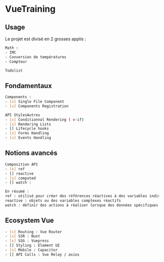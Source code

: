 # VueTraining

## Usage

Le projet est divisé en 2 grosses applis :

```bash
Math :
- IMC
- Conversion de températures
- Compteur

Todolist
```

## Fondamentaux

```bash
Components :
- [x] Single File Component
- [x] Components Registration

API StylesAutres
- [x] Conditionnal Rendering ( v-if)
- [x] Rendering Lists
- [] Lifecycle hooks
- [x] Forms Handling
- [x] Events Handling

```

## Notions avancés

```bash
Composition API
- [x] ref
- [] reactive
- [x] computed
- [] watch :

En résumé :
ref : utilisé pour créer des références réactives à des variables individuelles
reactive : objets ou des variables complexes réactifs
watch : définir des actions à réaliser lorsque des données spécifiques changent
```

## Ecosystem Vue

```bash
- [x] Routing : Vue Router
- [x] SSR : Nuxt
- [x] SSG : Vuepress
- [] Styling : Element UI
- [x] Mobile : Capacitor
- [] API Calls : Vue Relay / axios
```
